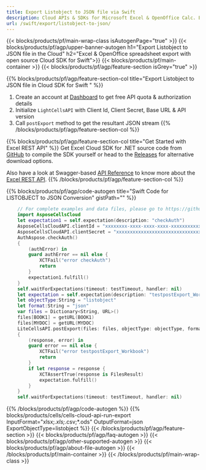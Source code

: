 ```yaml
---
title: Export Listobject to JSON file via Swift
description: Cloud APIs & SDKs for Microsoft Excel & OpenOffice Calc. Export workbok or interanl object to kinds of format file in the Cloud.
url: /swift/export/listobject-to-json/
---
```



{{< blocks/products/pf/main-wrap-class isAutogenPage="true" >}}
{{< blocks/products/pf/agp/upper-banner-autogen h1="Export Listobject to JSON file in the Cloud" h2="Excel & OpenOffice spreadsheet export with open source Cloud SDK for Swift">}}
{{< blocks/products/pf/main-container >}}
{{< blocks/products/pf/agp/feature-section isGrey="true" >}}

{{% blocks/products/pf/agp/feature-section-col title="Export Listobject to JSON file in Cloud SDK for Swift " %}}
1. Create an account at <a href="https://dashboard.aspose.cloud/">Dashboard</a> to get free API quota & authorization details
1. Initialize ```LightCellsAPI``` with Client Id, Client Secret, Base URL & API version
1. Call ```postExport``` method to get the resultant JSON stream
{{% /blocks/products/pf/agp/feature-section-col %}}

{{% blocks/products/pf/agp/feature-section-col title="Get Started with Excel REST API" %}}
Get Excel Cloud SDK for .NET source code from [GitHub](https://github.com/aspose-cells-cloud/aspose-cells-cloud-swift) to compile the SDK yourself or head to the [Releases](https://github.com/aspose-cells-cloud/aspose-cells-cloud-swift/releases) for alternative download options. 

Also have a look at Swagger-based [API Reference](https://apireference.aspose.cloud/cells/#/LightCells/PostExport) to know more about the [Excel REST API](https://products.aspose.cloud/cells/curl/).
{{% /blocks/products/pf/agp/feature-section-col %}}

{{% blocks/products/pf/agp/code-autogen title="Swift Code for LISTOBJECT to JSON Conversion" gistPath="" %}}
```swift
    // For complete examples and data files, please go to https://github.com/aspose-cells-cloud/aspose-cells-cloud-swift/
    import AsposeCellsCloud
    let expectation1 = self.expectation(description: "checkAuth")
    AsposeCellsCloudAPI.clientId = "xxxxxxxx-xxxx-xxxx-xxxx-xxxxxxxxxxxx"
    AsposeCellsCloudAPI.clientSecret = "xxxxxxxxxxxxxxxxxxxxxxxxxxxxxxxx"
    AuthAspose.checkAuth()
    {
        (authError) in
        guard authError == nil else {
            XCTFail("error checkAuth")
            return
        }
        expectation1.fulfill()
    }
    self.waitForExpectations(timeout: testTimeout, handler: nil)
    let expectation = self.expectation(description: "testpostExport_Workbook")
    let objectType:String = "listobject"
    let format:String = "json"
    var files = Dictionary<String, URL>()
    files[BOOK1] = getURL(BOOK1)
    files[MYDOC] = getURL(MYDOC)        
    LiteCellsAPI.postExport(files: files, objectType: objectType, format: format)
    {
        (response, error) in
        guard error == nil else {
            XCTFail("error testpostExport_Workbook")
            return
        }        
        if let response = response {
            XCTAssertTrue(response is FilesResult)
            expectation.fulfill()
        }
    }
    self.waitForExpectations(timeout: testTimeout, handler: nil)
```

{{% /blocks/products/pf/agp/code-autogen %}}
{{% blocks/products/cells/cells-cloud-api-run-export  InputFormat="xlsx;*.xls;*.csv;*.ods"  OutputFormat=json  ExportObjectType=listobject %}}
{{< /blocks/products/pf/agp/feature-section >}}
{{< blocks/products/pf/agp/faq-autogen >}}
{{< blocks/products/pf/agp/other-supported-autogen >}}
{{< blocks/products/pf/agp/about-file-autogen >}}
{{< /blocks/products/pf/main-container >}}
{{< /blocks/products/pf/main-wrap-class >}}
